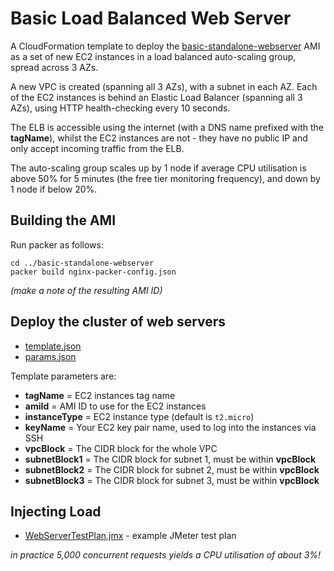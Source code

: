 # Basic Load Balanced Web Server

A CloudFormation template to deploy the [basic-standalone-webserver](../basic-standalone-webserver/index.md) 
AMI as a set of new EC2 instances in a load balanced auto-scaling group, spread across 3 AZs.

A new VPC is created (spanning all 3 AZs), with a subnet in each AZ. Each of the EC2 instances is behind 
an Elastic Load Balancer (spanning all 3 AZs), using HTTP health-checking every 10 seconds.

The ELB is accessible using the internet (with a DNS name prefixed with the **tagName**), whilst the EC2 instances
are not - they have no public IP and only accept incoming traffic from the ELB.

The auto-scaling group scales up by 1 node if average CPU utilisation is above 50% for 5 minutes
(the free tier monitoring frequency), and down by 1 node if below 20%.

## Building the AMI

Run packer as follows:

    cd ../basic-standalone-webserver
    packer build nginx-packer-config.json
    
_(make a note of the resulting AMI ID)_   

## Deploy the cluster of web servers

* [template.json](template.json)
* [params.json](params.json)

Template parameters are:

* **tagName** = EC2 instances tag name
* **amiId** = AMI ID to use for the EC2 instances
* **instanceType** = EC2 instance type (default is `t2.micro`)
* **keyName** = Your EC2 key pair name, used to log into the instances via SSH
* **vpcBlock** = The CIDR block for the whole VPC
* **subnetBlock1** = The CIDR block for subnet 1, must be within **vpcBlock**
* **subnetBlock2** = The CIDR block for subnet 2, must be within **vpcBlock**
* **subnetBlock3** = The CIDR block for subnet 3, must be within **vpcBlock**

## Injecting Load

* [WebServerTestPlan.jmx](WebServerTestPlan.jmx) - example JMeter test plan

_in practice 5,000 concurrent requests yields a CPU utilisation of about 3%!_